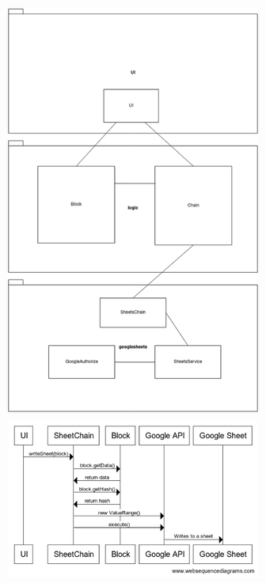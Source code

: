 
![](https://github.com/joonakauranen/ot-harjoitustyo/blob/master/dokumentaatio/pictures/classdiag.png)

![](https://github.com/joonakauranen/ot-harjoitustyo/blob/master/dokumentaatio/pictures/writeSheet_diagram.png)

